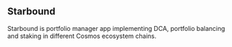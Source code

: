 ## Starbound

Starbound is portfolio manager app implementing DCA, portfolio balancing and staking in different Cosmos ecosystem chains.  